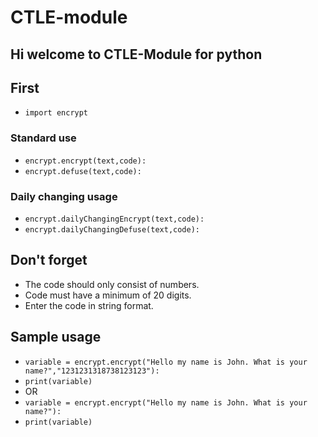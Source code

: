 # CTLE-module
## Hi welcome to CTLE-Module for python
## First
- `import encrypt`
### Standard use 
* `encrypt.encrypt(text,code):`
* `encrypt.defuse(text,code):`
### Daily changing usage 
* `encrypt.dailyChangingEncrypt(text,code):`
* `encrypt.dailyChangingDefuse(text,code):`
## Don't forget
- The code should only consist of numbers.
- Code must have a minimum of 20 digits.
- Enter the code in string format.
## Sample usage 
- `variable = encrypt.encrypt("Hello my name is John. What is your name?","1231231318738123123"):`
- `print(variable)`
- OR
- `variable = encrypt.encrypt("Hello my name is John. What is your name?"):`
- `print(variable)`
